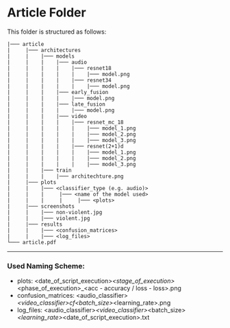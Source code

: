 # Article Folder #

This folder is structured as follows:


```
|─── article
|     |─── architectures
|     |    |─── models
|     |    |    |─── audio
|     |    |    |    |─── resnet18
|     |    |    |    |    |─── model.png
|     |    |    |    |─── resnet34
|     |    |    |    |    |─── model.png
|     |    |    |─── early_fusion
|     |    |    |    |─── model.png
|     |    |    |─── late_fusion
|     |    |    |    |─── model.png
|     |    |    |─── video
|     |    |    |    |─── resnet_mc_18
|     |    |    |    |    |─── model_1.png
|     |    |    |    |    |─── model_2.png
|     |    |    |    |    |─── model_3.png
|     |    |    |    |─── resnet(2+1)d
|     |    |    |    |    |─── model_1.png
|     |    |    |    |    |─── model_2.png
|     |    |    |    |    |─── model_3.png
|     |    |─── train
|     |    |    |─── architechture.png
|     |─── plots
|     |    |─── <classifier_type (e.g. audio)>
|     |    |     |─── <name of the model used>
|     |    |     |     |─── <plots>
|     |─── screenshots
|     |    |─── non-violent.jpg
|     |    |─── violent.jpg
|     |─── results
|     |    |─── <confusion_matrices>
|     |    |─── <log_files>
└─── article.pdf
```

---

### Used Naming Scheme: ###

- plots: <date_of_script_execution>_<stage_of_execution>_<phase_of_execution>_<acc - accuracy / loss - loss>.png
- confusion_matrices: <audio_classifier>_<video_classifier>_cf_<batch_size>_<learning_rate>.png
- log_files: <audio_classifier>_<video_classifier>_<batch_size>_<learning_rate>_<date_of_script_execution>.txt